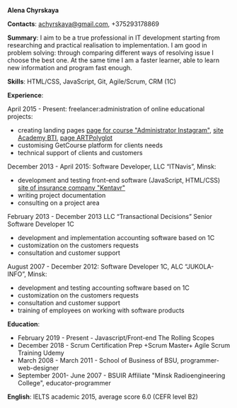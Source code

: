 **Alena Chyrskaya**

**Contacts**: achyrskaya@gmail.com, +375293178869

**Summary**: I aim to be a true professional in IT development starting from researching and practical realisation to implementation. I am good in problem solving: through comparing different ways of resolving issue I choose the best one. At the same time I am a faster learner, able to learn new information and program fast enough. 

**Skills**: HTML/CSS, JavaScript, Git, Agile/Scrum, CRM (1C)

**Experience**:

April 2015 - Present: freelancer:administration of online educational projects:
* creating landing pages [page for course "Administrator Instagram"](http://goloshchapova.getcourse.ru/instagram), [site Academy BTI](https://academia-bti.ru/), [page ARTPolyglot](https://artpolyglot.ru/)
* customising GetCourse platform for clients needs
* technical support of clients and customers 

December 2013 - April 2015: Software Developer, LLC “ITNavis”, Minsk:
* development and testing front-end software (JavaScript, HTML/CSS) [site of insurance company "Kentavr"](https://ken.by/)
* writing  project documentation
* consulting on a project area 

February 2013 - December 2013  LLC “Transactional Decisions” Senior Software Developer 1С
* development and implementation accounting software based on 1C
* customization on the customers requests
* consultation and customer support

August 2007 - December 2012: Software Developer 1C, ALC “JUKOLA-INFO”,  Minsk:
* development and testing accounting software based on 1C
* customization on the customers requests
* consultation and customer support
* training of employees on working with software products

**Education**:

- February 2019 - Present - Javascript/Front-end The Rolling Scopes
- December 2018 - Scrum Certification Prep +Scrum Master+ Agile Scrum Training Udemy
- March 2008 - March 2011 - School of Business of BSU, programmer-web-designer  
- September 2001- June 2007 - BSUIR Affiliate "Minsk Radioengineering College", educator-programmer

**English**: 
IELTS academic 2015, average score 6.0 (CEFR level B2)